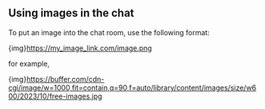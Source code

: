 ## Using images in the chat

To put an image into the chat room, use the following format:

{img}https://my_image_link.com/image.png

for example, 

{img}https://buffer.com/cdn-cgi/image/w=1000,fit=contain,q=90,f=auto/library/content/images/size/w600/2023/10/free-images.jpg